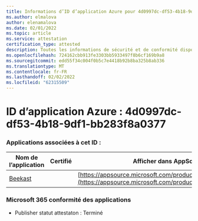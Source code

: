 ```yaml
---
title: Informations d’ID d’application Azure pour 4d0997dc-df53-4b18-9df1-bb283f8a0377
ms.author: elmalova
author: elenamalova
ms.date: 02/01/2022
ms.topic: article
ms.service: attestation
certification_type: attested
description: Toutes les informations de sécurité et de conformité disponibles pour 4d0997dc-df53-4b18-9df1-bb283f8a0377.
ms.openlocfilehash: 724162cbb913fe3303bb5933497f8b6cf169b9a8
ms.sourcegitcommit: edd55f34c004f0b5c7e4418b92b8ba325b8ab336
ms.translationtype: MT
ms.contentlocale: fr-FR
ms.lasthandoff: 02/02/2022
ms.locfileid: "62315509"
---
```

# <a name="azure-app-id-4d0997dc-df53-4b18-9df1-bb283f8a0377"></a>ID d’application Azure : 4d0997dc-df53-4b18-9df1-bb283f8a0377


### <a name="apps-associated-with-this-id"></a>Applications associées à cet ID :
| **Nom de l’application** | **Certifié** | **Afficher dans AppSource** |
|--------------|---------------|-----------------------|
| [Beekast](https://docs.microsoft.com/microsoft-365-app-certification/forward/WA200001447) |  | [https://appsource.microsoft.com/product/office/WA200001447](https://appsource.microsoft.com/product/office/WA200001447) |

### <a name="microsoft-365-app-compliance-status"></a>Microsoft 365 conformité des applications
- Publisher statut attestaton : Terminé
